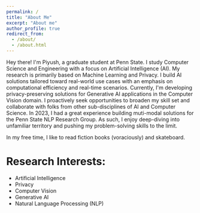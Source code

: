 ```yaml
---
permalink: /
title: "About Me"
excerpt: "About me"
author_profile: true
redirect_from: 
  - /about/
  - /about.html
---
```


Hey there! I'm Piyush, a graduate student at Penn State. I study Computer Science and Engineering with a focus on Artificial Intelligence (AI). My research is primarily based on Machine Learning and Privacy. I build AI solutions tailored toward real-world use cases with an emphasis on computational efficiency and real-time scenarios. Currently, I'm developing privacy-preserving solutions for Generative AI applications in the Computer Vision domain. I proactively seek opportunities to broaden my skill set and collaborate with folks from other sub-disciplines of AI and Computer Science. In 2023, I had a great experience building muti-modal solutions for the Penn State NLP Research Group. As such, I enjoy deep-diving into unfamiliar territory and pushing my problem-solving skills to the limit. 

In my free time, I like to read fiction books (voraciously) and skateboard.

# Research Interests:
- Artificial Intelligence
- Privacy
- Computer Vision
- Generative AI
- Natural Language Processing (NLP)

